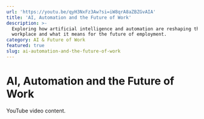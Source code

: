 ```yaml
---
url: 'https://youtu.be/qyH3NxFz3Aw?si=iW8qrA8aZBZGvAIA'
title: 'AI, Automation and the Future of Work'
description: >-
  Exploring how artificial intelligence and automation are reshaping the
  workplace and what it means for the future of employment.
category: AI & Future of Work
featured: true
slug: ai-automation-and-the-future-of-work
---
```

# AI, Automation and the Future of Work

YouTube video content.
